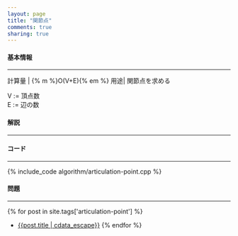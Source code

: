 ```yaml
---
layout: page
title: "関節点"
comments: true
sharing: true
---
```


#### 基本情報
  
***

計算量 | {% m %}O(V+E){% em %}
用途| 関節点を求める
  
V := 頂点数  
E := 辺の数

#### 解説

***

#### コード

***

{% include_code algorithm/articulation-point.cpp %}


#### 問題

***  

{% for post in site.tags['articulation-point'] %}
* [{{post.title | cdata_escape}}]({{post.url}})
{% endfor %}
